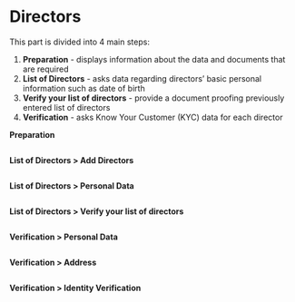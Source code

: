 # Directors

This part is divided into 4 main steps:

1. **Preparation** - displays information about the data and documents that are required
2. **List of Directors** - asks data regarding directors’ basic personal information such as date of birth
3. **Verify your list of directors** - provide a document proofing previously entered list of directors
4. **Verification** - asks Know Your Customer (KYC) data for each director

**Preparation**

<figure><img src="../../Images/dir\_prep.png" alt=""><figcaption></figcaption></figure>

**List of Directors > Add Directors**

<figure><img src="../../Images/dir\_add.png" alt=""><figcaption></figcaption></figure>

**List of Directors > Personal Data**

<figure><img src="../../Images/dir\_personal.png" alt=""><figcaption></figcaption></figure>

**List of Directors > Verify your list of directors**

<figure><img src="../../Images/dir\_proof\_list.png" alt=""><figcaption></figcaption></figure>

**Verification > Personal Data**

<figure><img src="../../Images/dir\_personal2.png" alt=""><figcaption></figcaption></figure>

**Verification > Address**

<figure><img src="../../Images/dir\_address.png" alt=""><figcaption></figcaption></figure>

**Verification > Identity Verification**

<figure><img src="../../Images/dir\_verif.png" alt=""><figcaption></figcaption></figure> <figure><img src="../../Images/dir\_verif2.png" alt=""><figcaption></figcaption></figure>

